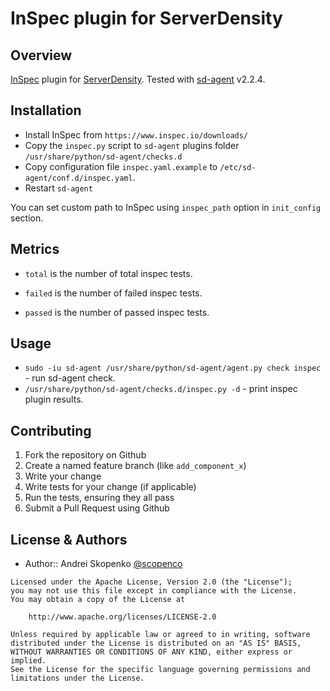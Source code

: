 # InSpec plugin for ServerDensity

## Overview

[InSpec](https://www.inspec.io/) plugin for [ServerDensity](http://serverdensity.io).
Tested with [sd-agent](https://github.com/serverdensity/sd-agent) v2.2.4.

## Installation

* Install InSpec from `https://www.inspec.io/downloads/`
* Copy the `inspec.py` script to `sd-agent` plugins folder `/usr/share/python/sd-agent/checks.d`
* Copy configuration file `inspec.yaml.example` to `/etc/sd-agent/conf.d/inspec.yaml`.
* Restart `sd-agent`

You can set custom path to InSpec using `inspec_path` option in `init_config` section.

## Metrics

* `total` is the number of total inspec tests.

* `failed` is the number of failed inspec tests.

* `passed` is the number of passed inspec tests.

## Usage

* `sudo -iu sd-agent /usr/share/python/sd-agent/agent.py check inspec` - run sd-agent check.
* `/usr/share/python/sd-agent/checks.d/inspec.py -d` - print inspec plugin results.

## Contributing

1. Fork the repository on Github
2. Create a named feature branch (like `add_component_x`)
3. Write your change
4. Write tests for your change (if applicable)
5. Run the tests, ensuring they all pass
6. Submit a Pull Request using Github

## License & Authors

* Author:: Andrei Skopenko [@scopenco](https://github.com/scopenco)

```text
Licensed under the Apache License, Version 2.0 (the "License");
you may not use this file except in compliance with the License.
You may obtain a copy of the License at

    http://www.apache.org/licenses/LICENSE-2.0

Unless required by applicable law or agreed to in writing, software
distributed under the License is distributed on an "AS IS" BASIS,
WITHOUT WARRANTIES OR CONDITIONS OF ANY KIND, either express or implied.
See the License for the specific language governing permissions and
limitations under the License.
```

